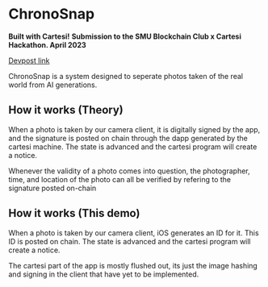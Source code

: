 # ChronoSnap
**Built with Cartesi!**
**Submission to the SMU Blockchain Club x Cartesi Hackathon. April 2023**

[Devpost link](https://devpost.com/software/chronosnap)

ChronoSnap is a system designed to seperate photos taken of the real world from AI generations.

## How it works (Theory)
When a photo is taken by our camera client, it is digitally signed by the app, and the signature is posted on chain through the dapp generated by the cartesi machine. The state is advanced and the cartesi program will create a notice.

Whenever the validity of a photo comes into question, the photographer, time, and location of the photo can all be verified by refering to the
signature posted on-chain

## How it works (This demo)
When a photo is taken by our camera client, iOS generates an ID for it. This ID is posted on chain. The state is advanced and the cartesi program will create a notice.

The cartesi part of the app is mostly flushed out, its just the image hashing and signing in the client that have yet to be implemented.